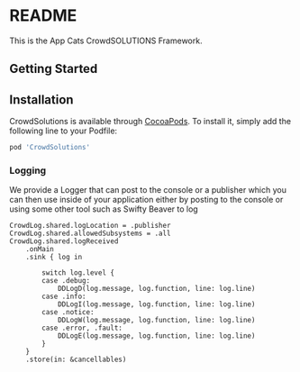 # README #

This is the App Cats CrowdSOLUTIONS Framework.
    
## Getting Started ##

## Installation

CrowdSolutions is available through [CocoaPods](http://cocoapods.org). To install it, simply add the following line to your Podfile:

```ruby
pod 'CrowdSolutions'
```


### Logging ###

We provide a Logger that can post to the console or a publisher which you can then use inside of your application either by posting to the console or using some other tool such as Swifty Beaver to log


```
CrowdLog.shared.logLocation = .publisher
CrowdLog.shared.allowedSubsystems = .all
CrowdLog.shared.logReceived
    .onMain
    .sink { log in
        
        switch log.level {
        case .debug:
            DDLogD(log.message, log.function, line: log.line)
        case .info:
            DDLogI(log.message, log.function, line: log.line)
        case .notice:
            DDLogW(log.message, log.function, line: log.line)
        case .error, .fault:
            DDLogE(log.message, log.function, line: log.line)
        }
    }
    .store(in: &cancellables)
```
